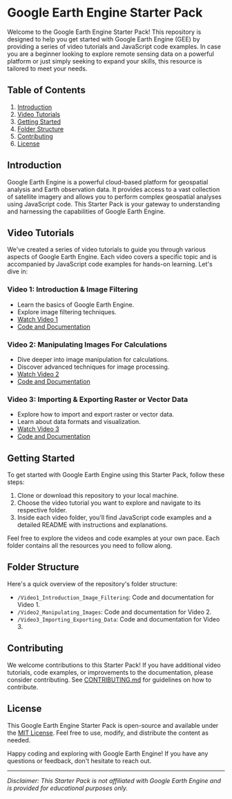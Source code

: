 # Google Earth Engine Starter Pack

Welcome to the Google Earth Engine Starter Pack! This repository is designed to help you get started with Google Earth Engine (GEE) by providing a series of video tutorials and JavaScript code examples. In case you are a beginner looking to explore remote sensing data on a powerful platform or just simply seeking to expand your skills, this resource is tailored to meet your needs.

## Table of Contents

1. [Introduction](#introduction)
2. [Video Tutorials](#video-tutorials)
3. [Getting Started](#getting-started)
4. [Folder Structure](#folder-structure)
5. [Contributing](#contributing)
6. [License](#license)

## Introduction

Google Earth Engine is a powerful cloud-based platform for geospatial analysis and Earth observation data. It provides access to a vast collection of satellite imagery and allows you to perform complex geospatial analyses using JavaScript code. This Starter Pack is your gateway to understanding and harnessing the capabilities of Google Earth Engine.

## Video Tutorials

We've created a series of video tutorials to guide you through various aspects of Google Earth Engine. Each video covers a specific topic and is accompanied by JavaScript code examples for hands-on learning. Let's dive in:

### Video 1: Introduction & Image Filtering

- Learn the basics of Google Earth Engine.
- Explore image filtering techniques.
- [Watch Video 1](link-to-video1)
- [Code and Documentation](Video1_Introduction_Image_Filtering)

### Video 2: Manipulating Images For Calculations

- Dive deeper into image manipulation for calculations.
- Discover advanced techniques for image processing.
- [Watch Video 2](link-to-video2)
- [Code and Documentation](Video2_Manipulating_Images)

### Video 3: Importing & Exporting Raster or Vector Data

- Explore how to import and export raster or vector data.
- Learn about data formats and visualization.
- [Watch Video 3](link-to-video3)
- [Code and Documentation](Video3_Importing_Exporting_Data)

## Getting Started

To get started with Google Earth Engine using this Starter Pack, follow these steps:

1. Clone or download this repository to your local machine.
2. Choose the video tutorial you want to explore and navigate to its respective folder.
3. Inside each video folder, you'll find JavaScript code examples and a detailed README with instructions and explanations.

Feel free to explore the videos and code examples at your own pace. Each folder contains all the resources you need to follow along.

## Folder Structure

Here's a quick overview of the repository's folder structure:

- `/Video1_Introduction_Image_Filtering`: Code and documentation for Video 1.
- `/Video2_Manipulating_Images`: Code and documentation for Video 2.
- `/Video3_Importing_Exporting_Data`: Code and documentation for Video 3.

## Contributing

We welcome contributions to this Starter Pack! If you have additional video tutorials, code examples, or improvements to the documentation, please consider contributing. See [CONTRIBUTING.md](CONTRIBUTING.md) for guidelines on how to contribute.

## License

This Google Earth Engine Starter Pack is open-source and available under the [MIT License](LICENSE). Feel free to use, modify, and distribute the content as needed.

Happy coding and exploring with Google Earth Engine! If you have any questions or feedback, don't hesitate to reach out.

---

*Disclaimer: This Starter Pack is not affiliated with Google Earth Engine and is provided for educational purposes only.*
